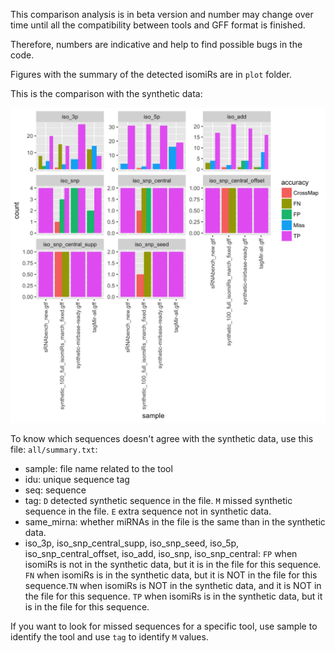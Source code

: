 This comparison analysis is in beta version and number may change over time
until all the compatibility between tools and GFF format is finished.

Therefore, numbers are indicative and help to find possible bugs in the code.

Figures with the summary of the detected isomiRs are in `plot` folder.

This is the comparison with the synthetic data:

![](plots/benchmark_reference.png)

To know which sequences doesn't agree with the synthetic data, use this file:
`all/summary.txt`:

* sample: file name related to the tool
* idu: unique sequence tag
* seq: sequence
* tag: `D` detected synthetic sequence in the file. `M` missed synthetic sequence in the file. `E` extra sequence not in synthetic data.
* same_mirna: whether miRNAs in the file is the same than in the synthetic data.
* iso_3p, iso_snp_central_supp, iso_snp_seed, iso_5p, iso_snp_central_offset, iso_add, iso_snp, iso_snp_central: `FP` when isomiRs is not in the synthetic data, but it is in the file for this sequence. `FN` when isomiRs is in the synthetic data, but it is NOT in the file for this sequence.`TN` when isomiRs is NOT in the synthetic data, and it is NOT in the file for this sequence. `TP` when isomiRs is in the synthetic data, but it is in the file for this sequence.

If you want to look for missed sequences for a specific tool, use sample to identify the tool and use `tag` to identify `M` values.